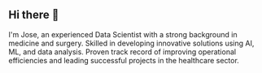 ## Hi there 👋

I'm Jose, an experienced Data Scientist with a strong background in medicine and surgery. Skilled in developing innovative solutions using AI, ML, and data analysis. Proven track record of improving operational efficiencies and leading successful projects in the healthcare sector. 

<!--
**joseavegaa/joseavegaa** is a ✨ _special_ ✨ repository because its `README.md` (this file) appears on your GitHub profile.

Here are some ideas to get you started:

- 🔭 I’m currently working on ...
- 🌱 I’m currently learning ...
- 👯 I’m looking to collaborate on ...
- 🤔 I’m looking for help with ...
- 💬 Ask me about ...
- 📫 How to reach me: ...
- 😄 Pronouns: ...
- ⚡ Fun fact: ...
-->
